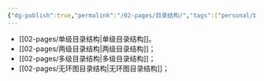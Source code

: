 ```yaml
---
{"dg-publish":true,"permalink":"/02-pages/目录结构/","tags":["personal/blog","os/file"]}
---
```


- [[02-pages/单级目录结构\|单级目录结构]]。
- [[02-pages/两级目录结构\|两级目录结构]]；
- [[02-pages/多级目录结构\|多级目录结构]]；
- [[02-pages/无环图目录结构\|无环图目录结构]]；